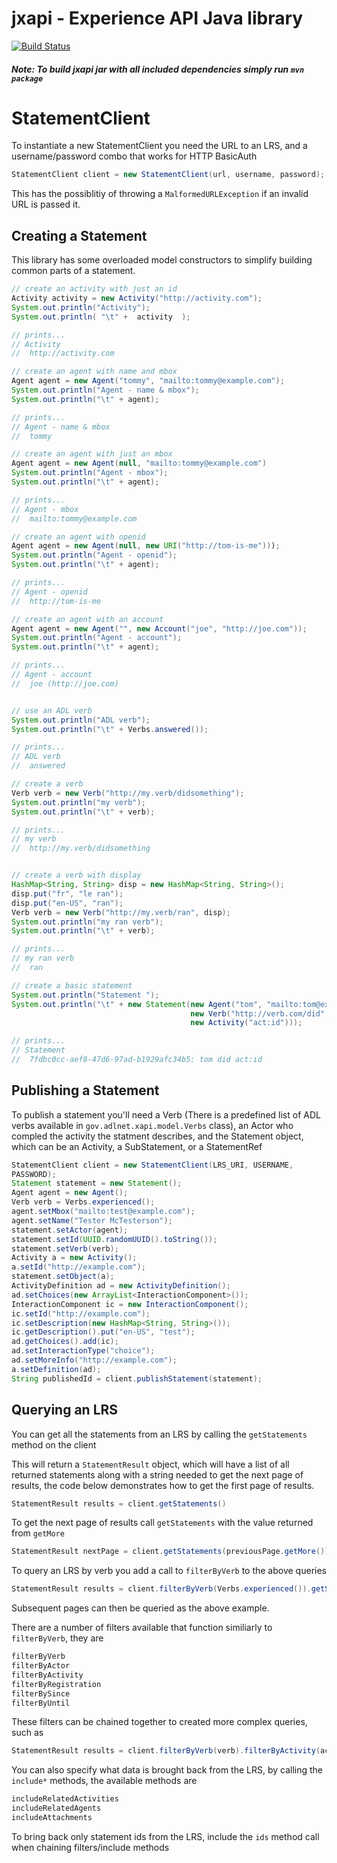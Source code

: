 jxapi - Experience API Java library
=====
[![Build Status](https://travis-ci.org/adlnet/jxapi.png?branch=master)](https://travis-ci.org/adlnet/jxapi)

##### Note: To build jxapi jar with all included dependencies simply run `mvn package`

# StatementClient

To instantiate a new StatementClient you need the URL to an LRS, and a username/password combo that works for HTTP BasicAuth

```java
StatementClient client = new StatementClient(url, username, password);
```

This has the possiblitiy of throwing a ```MalformedURLException``` if an invalid URL is passed it.

## Creating a Statement

This library has some overloaded model constructors to simplify building common parts of a statement.  

```java
// create an activity with just an id
Activity activity = new Activity("http://activity.com");
System.out.println("Activity");
System.out.println( "\t" +  activity  );

// prints...
// Activity
//	http://activity.com

// create an agent with name and mbox
Agent agent = new Agent("tommy", "mailto:tommy@example.com");
System.out.println("Agent - name & mbox");
System.out.println("\t" + agent);

// prints...
// Agent - name & mbox
//	tommy

// create an agent with just an mbox
Agent agent = new Agent(null, "mailto:tommy@example.com")
System.out.println("Agent - mbox");
System.out.println("\t" + agent);

// prints...
// Agent - mbox
//	mailto:tommy@example.com

// create an agent with openid
Agent agent = new Agent(null, new URI("http://tom-is-me")));
System.out.println("Agent - openid");
System.out.println("\t" + agent);

// prints...
// Agent - openid
//	http://tom-is-me

// create an agent with an account
Agent agent = new Agent("", new Account("joe", "http://joe.com"));
System.out.println("Agent - account");
System.out.println("\t" + agent);

// prints...
// Agent - account
//	joe (http://joe.com)


// use an ADL verb
System.out.println("ADL verb");
System.out.println("\t" + Verbs.answered());

// prints...
// ADL verb
//	answered

// create a verb
Verb verb = new Verb("http://my.verb/didsomething");
System.out.println("my verb");
System.out.println("\t" + verb);

// prints...
// my verb
//	http://my.verb/didsomething


// create a verb with display 
HashMap<String, String> disp = new HashMap<String, String>();
disp.put("fr", "le ran");
disp.put("en-US", "ran");
Verb verb = new Verb("http://my.verb/ran", disp);
System.out.println("my ran verb");
System.out.println("\t" + verb);

// prints...
// my ran verb
//	ran

// create a basic statement
System.out.println("Statement ");
System.out.println("\t" + new Statement(new Agent("tom", "mailto:tom@example.com"), 
                                        new Verb("http://verb.com/did", getVerbDisp()),
                                        new Activity("act:id")));

// prints...
// Statement 
//	7fdbc0cc-aef8-47d6-97ad-b1929afc34b5: tom did act:id
```

## Publishing a Statement

To publish a statement you'll need a Verb (There is a predefined list of ADL verbs available in ```gov.adlnet.xapi.model.Verbs``` class), an Actor who compled the activity the statment describes, and the Statement object, which can be an Activity, a SubStatement, or a StatementRef

```java
StatementClient client = new StatementClient(LRS_URI, USERNAME,
PASSWORD);
Statement statement = new Statement();
Agent agent = new Agent();
Verb verb = Verbs.experienced();
agent.setMbox("mailto:test@example.com");
agent.setName("Tester McTesterson");
statement.setActor(agent);
statement.setId(UUID.randomUUID().toString());
statement.setVerb(verb);
Activity a = new Activity();
a.setId("http://example.com");
statement.setObject(a);
ActivityDefinition ad = new ActivityDefinition();
ad.setChoices(new ArrayList<InteractionComponent>());
InteractionComponent ic = new InteractionComponent();
ic.setId("http://example.com");
ic.setDescription(new HashMap<String, String>());
ic.getDescription().put("en-US", "test");
ad.getChoices().add(ic);
ad.setInteractionType("choice");
ad.setMoreInfo("http://example.com");
a.setDefinition(ad);
String publishedId = client.publishStatement(statement);
```

## Querying an LRS

You can get all the statements from an LRS by calling the ```getStatements``` method on the client

This will return a ```StatementResult``` object, which will have a list of all returned statements along with a string needed to get the next page of results, the code below demonstrates how to get the first page of results.

```java
StatementResult results = client.getStatements()
```

To get the next page of results call ```getStatements``` with the value returned from ```getMore```

```java
StatementResult nextPage = client.getStatements(previousPage.getMore());
```

To query an LRS by verb you add a call to ```filterByVerb``` to the above queries

```java
StatementResult results = client.filterByVerb(Verbs.experienced()).getStatements();
```

Subsequent pages can then be queried as the above example.

There are a number of filters available that function similiarly to ```filterByVerb```, they are

```java
filterByVerb
filterByActor
filterByActivity
filterByRegistration
filterBySince
filterByUntil
```
These filters can be chained together to created more complex queries, such as

```java
StatementResult results = client.filterByVerb(verb).filterByActivity(activity).getStatements();
```

You can also specify what data is brought back from the LRS, by calling the ```include*``` methods, the available methods are

```java
includeRelatedActivities
includeRelatedAgents
includeAttachments
```

To bring back only statement ids from the LRS, include the ```ids``` method call when chaining filters/include methods

